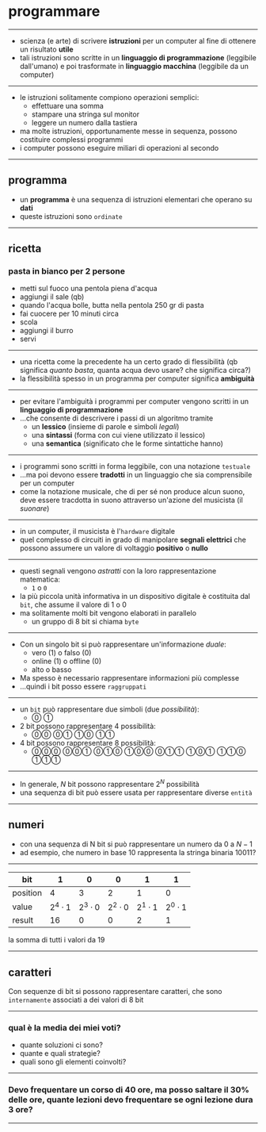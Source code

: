 # programmare

---

- scienza (e arte) di scrivere **istruzioni** per un computer al fine di ottenere un risultato **utile**
- tali istruzioni sono scritte in un **linguaggio di programmazione** (leggibile dall'umano) e poi trasformate in **linguaggio macchina** (leggibile da un computer)

---

- le istruzioni solitamente compiono operazioni semplici:
  - effettuare una somma
  - stampare una stringa sul monitor
  - leggere un numero dalla tastiera
- ma molte istruzioni, opportunamente messe in sequenza, possono costituire complessi programmi
- i computer possono eseguire miliari di operazioni al secondo

---

## programma

- un **programma** è una sequenza di istruzioni elementari che operano su **dati**
- queste istruzioni sono `ordinate`

---

## ricetta

### pasta in bianco per 2 persone

- metti sul fuoco una pentola piena d'acqua
- aggiungi il sale (qb)
- quando l'acqua bolle, butta nella pentola 250 gr di pasta
- fai cuocere per 10 minuti circa
- scola
- aggiungi il burro
- servi

---

- una ricetta come la precedente ha un certo grado di flessibilità (qb significa *quanto basta*, quanta acqua devo usare? che significa circa?)
- la flessibilità spesso in un programma per computer significa **ambiguità**

---

- per evitare l'ambiguità i programmi per computer vengono scritti in un **linguaggio di programmazione**
- ...che consente di descrivere i passi di un algoritmo tramite 
  - un **lessico** (insieme di parole e simboli *legali*)
  - una **sintassi** (forma con cui viene utilizzato il lessico)
  - una **semantica** (significato che le forme sintattiche hanno)

---

- i programmi sono scritti in forma leggibile, con una notazione `testuale`
- ...ma poi devono essere **tradotti** in un linguaggio che sia comprensibile per un computer
- come la notazione musicale, che di per sé non produce alcun suono, deve essere tracdotta in suono attraverso un'azione del musicista (il *suonare*)

---

- in un computer, il musicista è l'`hardware` digitale
- quel complesso di circuiti in grado di manipolare **segnali elettrici** che possono assumere un valore di voltaggio **positivo** o **nullo**

---

- questi segnali vengono *astratti* con la loro rappresentazione matematica:
  - `1` o `0`
- la più piccola unità informativa in un dispositivo digitale è costituita dal `bit`, che assume il valore di 1 o 0
- ma solitamente molti bit vengono elaborati in parallelo
  - un gruppo di 8 bit si chiama `byte`

---

- Con un singolo bit si può rappresentare un'informazione *duale*:
  - vero (1) o falso (0)
  - online (1) o offline (0)
  - alto o basso
- Ma spesso è necessario rappresentare informazioni più complesse
- ...quindi i bit posso essere `raggruppati`

---

- un `bit` può rappresentare due simboli (due *possibilità*):
  - ⓪   ①
- 2 bit possono rappresentare 4 possibilità:
  - ⓪⓪ ⓪① ①⓪ ①①
- 4 bit possono rappresentare 8 possibilità:
  - ⓪⓪⓪ ⓪⓪① ⓪①⓪ ①⓪⓪ ⓪①① ①⓪① ①①⓪ ①①① 

---

- In generale, $N$ bit possono rappresentare $2^N$ possibilità
- una sequenza di bit può essere usata per rappresentare diverse `entità`

---

## numeri

- con una sequenza di N bit si può rappresentare un numero da $0$ a $N - 1$
- ad esempio, che numero in base 10 rappresenta la stringa binaria $10011$?

---

| bit      | 1             | 0           | 0           | 1           | 1           |
| -------- | ------------- | ----------- | ----------- | ----------- | ----------- |
| position | 4             | 3           | 2           | 1           | 0           |
| value    | $2^4\cdot{1}$ | $2^3\cdot0$ | $2^2\cdot0$ | $2^1\cdot1$ | $2^0\cdot1$ |
| result   | 16            | 0           | 0           | 2           | 1           |

la somma di tutti i valori da $19$

---

## caratteri

Con sequenze di bit si possono rappresentare caratteri, che sono `internamente` associati a dei valori di 8 bit


---

### qual è la media dei miei voti?

- quante soluzioni ci sono?
- quante e quali strategie?
- quali sono gli elementi coinvolti?

---

### Devo frequentare un corso di 40 ore, ma posso saltare il 30% delle ore, quante lezioni devo frequentare se ogni lezione dura 3 ore?

---